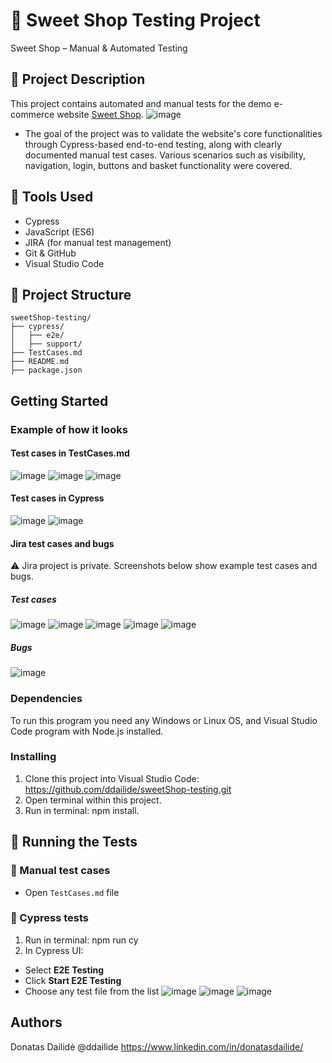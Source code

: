 # 🧪 Sweet Shop Testing Project

Sweet Shop – Manual & Automated Testing

## 📝 Project Description

This project contains automated and manual tests for the demo e-commerce website [Sweet Shop](https://sweetshop.netlify.app/). 
![image](https://github.com/user-attachments/assets/6616367f-5ada-43e8-bdc2-46c68d912b0f)
* The goal of the project was to validate the website's core functionalities through Cypress-based end-to-end testing, along with clearly documented manual test cases. Various scenarios such as visibility, navigation, login, buttons and basket functionality were covered.

## 🔧 Tools Used
- Cypress
- JavaScript (ES6)
- JIRA (for manual test management)
- Git & GitHub
- Visual Studio Code

## 📂 Project Structure

```
sweetShop-testing/
├── cypress/
│   ├── e2e/
│   ├── support/
├── TestCases.md
├── README.md
├── package.json
```

## Getting Started

### Example of how it looks

#### Test cases in TestCases.md
![image](https://github.com/user-attachments/assets/4dbcbdef-bdd5-4b30-bfee-b2c1ee3132ab)
![image](https://github.com/user-attachments/assets/cd7086f2-a5a6-4c3e-8364-10194353ae57)
![image](https://github.com/user-attachments/assets/a72d96d0-7f1b-40df-ad41-fc363f84b750)

#### Test cases in Cypress
![image](https://github.com/user-attachments/assets/30d9cd12-4912-4016-a57c-44dc0bdf68b6)
![image](https://github.com/user-attachments/assets/6ea7e4a1-b256-4e29-bcda-bf6aa38965e6)

#### Jira test cases and bugs
⚠️ Jira project is private. Screenshots below show example test cases and bugs.
##### Test cases
![image](https://github.com/user-attachments/assets/225511ca-22c7-4f4f-9003-1478fbdb404c)
![image](https://github.com/user-attachments/assets/74e00082-f25c-4d28-89dd-8fac8e9ce54b)
![image](https://github.com/user-attachments/assets/5b22bd23-2c55-4315-a1e4-c0dd1403939b)
![image](https://github.com/user-attachments/assets/8dccc449-5f81-4e8a-bae6-81ab3da683ea)
![image](https://github.com/user-attachments/assets/6c34ff19-dcfe-48ea-aa92-c7e46e50102c)
##### Bugs
![image](https://github.com/user-attachments/assets/43a6ee66-1e9b-4be7-a858-1036eef9fa17)

### Dependencies

To run this program you need any Windows or Linux OS, and Visual Studio Code program with Node.js installed.

### Installing

1. Clone this project into Visual Studio Code: https://github.com/ddailide/sweetShop-testing.git
2. Open terminal within this project.
3. Run in terminal: npm install.

## 🚀 Running the Tests

### 📄 Manual test cases
- Open `TestCases.md` file

### 🤖 Cypress tests
1. Run in terminal:
npm run cy
2. In Cypress UI:
- Select **E2E Testing**
- Click **Start E2E Testing**
- Choose any test file from the list
![image](https://github.com/user-attachments/assets/f804635e-f3b7-4dd0-a569-8035068b48e9)
![image](https://github.com/user-attachments/assets/651b221c-427d-4aad-b253-e093d987127b)
![image](https://github.com/user-attachments/assets/0088a09c-f83b-4776-9072-0e3f7aca4eba)

## Authors

Donatas Dailidė
@ddailide
https://www.linkedin.com/in/donatasdailide/
